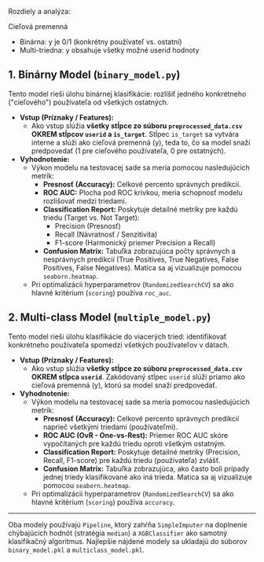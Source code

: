 Rozdiely a analýza:

Cieľová premenná
- Binárna: y je 0/1 (konkrétny používateľ vs. ostatní)
- Multi-triedna: y obsahuje všetky možné userid hodnoty

## 1. Binárny Model (`binary_model.py`)

Tento model rieši úlohu binárnej klasifikácie: rozlíšiť jedného konkrétneho ("cieľového") používateľa od všetkých ostatných.

* **Vstup (Príznaky / Features):**
    * Ako vstup slúžia **všetky stĺpce zo súboru `preprocessed_data.csv` OKREM stĺpcov `userid` a `is_target`**. Stĺpec `is_target` sa vytvára interne a slúži ako cieľová premenná (y), teda to, čo sa model snaží predpovedať (1 pre cieľového používateľa, 0 pre ostatných).
* **Vyhodnotenie:**
    * Výkon modelu na testovacej sade sa meria pomocou nasledujúcich metrík:
        * **Presnosť (Accuracy):** Celkové percento správnych predikcií.
        * **ROC AUC:** Plocha pod ROC krivkou, meria schopnosť modelu rozlišovať medzi triedami.
        * **Classification Report:** Poskytuje detailné metriky pre každú triedu (Target vs. Not Target):
            * Precision (Presnosť)
            * Recall (Návratnosť / Senzitivita)
            * F1-score (Harmonický priemer Precision a Recall)
        * **Confusion Matrix:** Tabuľka zobrazujúca počty správnych a nesprávnych predikcií (True Positives, True Negatives, False Positives, False Negatives). Matica sa aj vizualizuje pomocou `seaborn.heatmap`.
    * Pri optimalizácii hyperparametrov (`RandomizedSearchCV`) sa ako hlavné kritérium (`scoring`) používa `roc_auc`.

## 2. Multi-class Model (`multiple_model.py`)

Tento model rieši úlohu klasifikácie do viacerých tried: identifikovať konkrétneho používateľa spomedzi všetkých používateľov v dátach.

* **Vstup (Príznaky / Features):**
    * Ako vstup slúžia **všetky stĺpce zo súboru `preprocessed_data.csv` OKREM stĺpca `userid`**. Zakódovaný stĺpec `userid` slúži priamo ako cieľová premenná (y), ktorú sa model snaží predpovedať.
* **Vyhodnotenie:**
    * Výkon modelu na testovacej sade sa meria pomocou nasledujúcich metrík:
        * **Presnosť (Accuracy):** Celkové percento správnych predikcií naprieč všetkými triedami (používateľmi).
        * **ROC AUC (OvR - One-vs-Rest):** Priemer ROC AUC skóre vypočítaných pre každú triedu oproti všetkým ostatným.
        * **Classification Report:** Poskytuje detailné metriky (Precision, Recall, F1-score) pre každú triedu (používateľa) zvlášť.
        * **Confusion Matrix:** Tabuľka zobrazujúca, ako často boli prípady jednej triedy klasifikované ako iná trieda. Matica sa aj vizualizuje pomocou `seaborn.heatmap`.
    * Pri optimalizácii hyperparametrov (`RandomizedSearchCV`) sa ako hlavné kritérium (`scoring`) používa `accuracy`.

---

Oba modely používajú `Pipeline`, ktorý zahŕňa `SimpleImputer` na doplnenie chýbajúcich hodnôt (stratégia `median`) a `XGBClassifier` ako samotný klasifikačný algoritmus. Najlepšie nájdené modely sa ukladajú do súborov `binary_model.pkl` a `multiclass_model.pkl`.